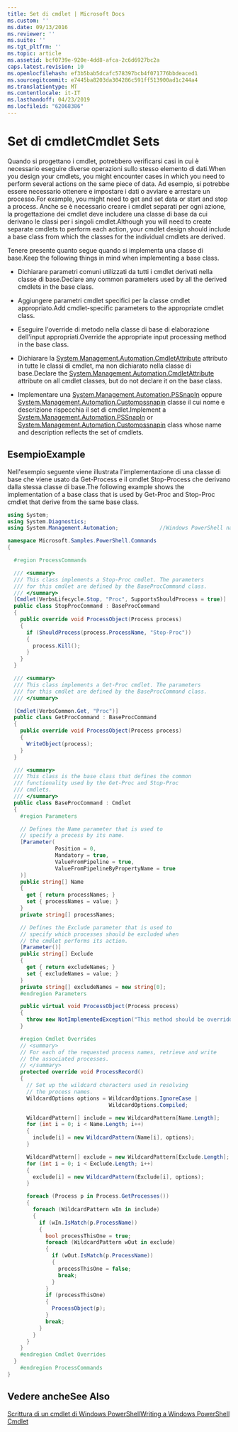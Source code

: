 ```yaml
---
title: Set di cmdlet | Microsoft Docs
ms.custom: ''
ms.date: 09/13/2016
ms.reviewer: ''
ms.suite: ''
ms.tgt_pltfrm: ''
ms.topic: article
ms.assetid: bcf0739e-920e-4dd8-afca-2c6d6927bc2a
caps.latest.revision: 10
ms.openlocfilehash: ef3b5bab5dcafc578397bcb4f071776bbdeaced1
ms.sourcegitcommit: e7445ba8203da304286c591ff513900ad1c244a4
ms.translationtype: MT
ms.contentlocale: it-IT
ms.lasthandoff: 04/23/2019
ms.locfileid: "62068386"
---
```

# <a name="cmdlet-sets"></a><span data-ttu-id="916cf-102">Set di cmdlet</span><span class="sxs-lookup"><span data-stu-id="916cf-102">Cmdlet Sets</span></span>

<span data-ttu-id="916cf-103">Quando si progettano i cmdlet, potrebbero verificarsi casi in cui è necessario eseguire diverse operazioni sullo stesso elemento di dati.</span><span class="sxs-lookup"><span data-stu-id="916cf-103">When you design your cmdlets, you might encounter cases in which you need to perform several actions on the same piece of data.</span></span> <span data-ttu-id="916cf-104">Ad esempio, si potrebbe essere necessario ottenere e impostare i dati o avviare e arrestare un processo.</span><span class="sxs-lookup"><span data-stu-id="916cf-104">For example, you might need to get and set data or start and stop a process.</span></span> <span data-ttu-id="916cf-105">Anche se è necessario creare i cmdlet separati per ogni azione, la progettazione dei cmdlet deve includere una classe di base da cui derivano le classi per i singoli cmdlet.</span><span class="sxs-lookup"><span data-stu-id="916cf-105">Although you will need to create separate cmdlets to perform each action, your cmdlet design should include a base class from which the classes for the individual cmdlets are derived.</span></span>

<span data-ttu-id="916cf-106">Tenere presente quanto segue quando si implementa una classe di base.</span><span class="sxs-lookup"><span data-stu-id="916cf-106">Keep the following things in mind when implementing a base class.</span></span>

- <span data-ttu-id="916cf-107">Dichiarare parametri comuni utilizzati da tutti i cmdlet derivati nella classe di base.</span><span class="sxs-lookup"><span data-stu-id="916cf-107">Declare any common parameters used by all the derived cmdlets in the base class.</span></span>

- <span data-ttu-id="916cf-108">Aggiungere parametri cmdlet specifici per la classe cmdlet appropriato.</span><span class="sxs-lookup"><span data-stu-id="916cf-108">Add cmdlet-specific parameters to the appropriate cmdlet class.</span></span>

- <span data-ttu-id="916cf-109">Eseguire l'override di metodo nella classe di base di elaborazione dell'input appropriati.</span><span class="sxs-lookup"><span data-stu-id="916cf-109">Override the appropriate input processing method in the base class.</span></span>

- <span data-ttu-id="916cf-110">Dichiarare la [System.Management.Automation.CmdletAttribute](/dotnet/api/System.Management.Automation.CmdletAttribute) attributo in tutte le classi di cmdlet, ma non dichiarato nella classe di base.</span><span class="sxs-lookup"><span data-stu-id="916cf-110">Declare the [System.Management.Automation.CmdletAttribute](/dotnet/api/System.Management.Automation.CmdletAttribute) attribute on all cmdlet classes, but do not declare it on the base class.</span></span>

- <span data-ttu-id="916cf-111">Implementare una [System.Management.Automation.PSSnapIn](/dotnet/api/System.Management.Automation.PSSnapIn) oppure [System.Management.Automation.Custompssnapin](/dotnet/api/System.Management.Automation.CustomPSSnapIn) classe il cui nome e descrizione rispecchia il set di cmdlet.</span><span class="sxs-lookup"><span data-stu-id="916cf-111">Implement a [System.Management.Automation.PSSnapIn](/dotnet/api/System.Management.Automation.PSSnapIn) or [System.Management.Automation.Custompssnapin](/dotnet/api/System.Management.Automation.CustomPSSnapIn) class whose name and description reflects the set of cmdlets.</span></span>

## <a name="example"></a><span data-ttu-id="916cf-112">Esempio</span><span class="sxs-lookup"><span data-stu-id="916cf-112">Example</span></span>

<span data-ttu-id="916cf-113">Nell'esempio seguente viene illustrata l'implementazione di una classe di base che viene usato da Get-Process e il cmdlet Stop-Process che derivano dalla stessa classe di base.</span><span class="sxs-lookup"><span data-stu-id="916cf-113">The following example shows the implementation of a base class that is used by Get-Proc and Stop-Proc cmdlet that derive from the same base class.</span></span>

```csharp
using System;
using System.Diagnostics;
using System.Management.Automation;             //Windows PowerShell namespace.

namespace Microsoft.Samples.PowerShell.Commands
{

  #region ProcessCommands

  /// <summary>
  /// This class implements a Stop-Proc cmdlet. The parameters
  /// for this cmdlet are defined by the BaseProcCommand class.
  /// </summary>
  [Cmdlet(VerbsLifecycle.Stop, "Proc", SupportsShouldProcess = true)]
  public class StopProcCommand : BaseProcCommand
  {
    public override void ProcessObject(Process process)
    {
      if (ShouldProcess(process.ProcessName, "Stop-Proc"))
      {
        process.Kill();
      }
    }
  }

  /// <summary>
  /// This class implements a Get-Proc cmdlet. The parameters
  /// for this cmdlet are defined by the BaseProcCommand class.
  /// </summary>

  [Cmdlet(VerbsCommon.Get, "Proc")]
  public class GetProcCommand : BaseProcCommand
  {
    public override void ProcessObject(Process process)
    {
      WriteObject(process);
    }
  }

  /// <summary>
  /// This class is the base class that defines the common
  /// functionality used by the Get-Proc and Stop-Proc
  /// cmdlets.
  /// </summary>
  public class BaseProcCommand : Cmdlet
  {
    #region Parameters

    // Defines the Name parameter that is used to
    // specify a process by its name.
    [Parameter(
               Position = 0,
               Mandatory = true,
               ValueFromPipeline = true,
               ValueFromPipelineByPropertyName = true
    )]
    public string[] Name
    {
      get { return processNames; }
      set { processNames = value; }
    }
    private string[] processNames;

    // Defines the Exclude parameter that is used to
    // specify which processes should be excluded when
    // the cmdlet performs its action.
    [Parameter()]
    public string[] Exclude
    {
      get { return excludeNames; }
      set { excludeNames = value; }
    }
    private string[] excludeNames = new string[0];
    #endregion Parameters

    public virtual void ProcessObject(Process process)
    {
      throw new NotImplementedException("This method should be overridden.");
    }

    #region Cmdlet Overrides
    // <summary>
    // For each of the requested process names, retrieve and write
    // the associated processes.
    // </summary>
    protected override void ProcessRecord()
    {
      // Set up the wildcard characters used in resolving
      // the process names.
      WildcardOptions options = WildcardOptions.IgnoreCase |
                                WildcardOptions.Compiled;

      WildcardPattern[] include = new WildcardPattern[Name.Length];
      for (int i = 0; i < Name.Length; i++)
      {
        include[i] = new WildcardPattern(Name[i], options);
      }

      WildcardPattern[] exclude = new WildcardPattern[Exclude.Length];
      for (int i = 0; i < Exclude.Length; i++)
      {
        exclude[i] = new WildcardPattern(Exclude[i], options);
      }

      foreach (Process p in Process.GetProcesses())
      {
        foreach (WildcardPattern wIn in include)
        {
          if (wIn.IsMatch(p.ProcessName))
          {
            bool processThisOne = true;
            foreach (WildcardPattern wOut in exclude)
            {
              if (wOut.IsMatch(p.ProcessName))
              {
                processThisOne = false;
                break;
              }
            }
            if (processThisOne)
            {
              ProcessObject(p);
            }
            break;
          }
        }
      }
    }
    #endregion Cmdlet Overrides
  }
    #endregion ProcessCommands
}
```

## <a name="see-also"></a><span data-ttu-id="916cf-114">Vedere anche</span><span class="sxs-lookup"><span data-stu-id="916cf-114">See Also</span></span>

[<span data-ttu-id="916cf-115">Scrittura di un cmdlet di Windows PowerShell</span><span class="sxs-lookup"><span data-stu-id="916cf-115">Writing a Windows PowerShell Cmdlet</span></span>](./writing-a-windows-powershell-cmdlet.md)
